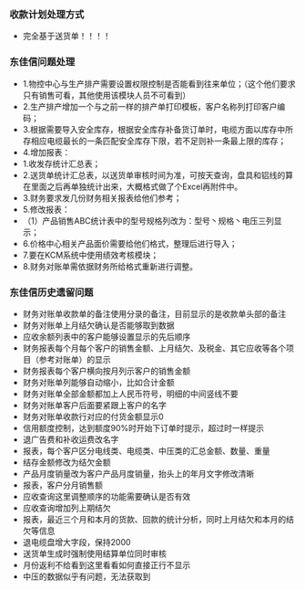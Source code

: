 ### 收款计划处理方式
* 完全基于送货单！！！！

### 东佳信问题处理
* 1.物控中心与生产排产需要设置权限控制是否能看到往来单位；（这个他们要求只有销售可看，其他使用该模块人员不可看到）
* 2.生产排产增加一个与之前一样的排产单打印模板，客户名称列打印客户编码；
* 3.根据需要导入安全库存，根据安全库存补备货订单时，电缆方面以库存中所存相应电缆最长的一条匹配安全库存下限，若不足则补一条最上限的库存；
* 4.增加报表：
 * 1.收发存统计汇总表；
 * 2.送货单统计汇总表，以送货单审核时间为准，可按天查询，盘具和铝线的算在里面之后再单独统计出来，大概格式做了个Excel再附件中。
 * 3.财务要求发几份财务相关报表给他们参考；
* 5.修改报表：
 * （1）产品销售ABC统计表中的型号规格列改为：型号丶规格丶电压三列显示；
* 6.价格中心相关产品面价需要给他们格式，整理后进行导入；
* 7.要在KCM系统中使用绩效考核模块；
* 8.财务对账单需依据财务所给格式重新进行调整。
### 东佳信历史遗留问题
* 财务对账单收款单的备注使用分录的备注，目前显示的是收款单头部的备注
* 财务对账单上月结欠确认是否能够取到数据
* 应收余额列表中的客户能够设置显示的先后顺序
* 财务报表每个月每个客户的销售金额、上月结欠、及税金、其它应收等各个项目（参考对账单）的显示
* 财务报表每个客户横向按月列示客户的销售金额
* 财务对账单列能够自动缩小，比如合计金额
* 财务对账单全部金额都加上人民币符号，明细的中间竖线不要                                                          
* 财务对账单客户后面要紧跟上客户的名字
* 财务对账单收款行对应的付货金额显示0
* 信用额度控制，达到额度90%时开始下订单时提示，超过时一样提示
* 退广告费和补收运费改名字
* 报表，每个客户区分电线类、电缆类、中压类的汇总金额、数量、重量
* 结存金额修改为结欠金额
* 产品月度销量改为客户产品月度销量，抬头上的年月文字修改清晰
* 报表，客户分月销售额
* 应收查询这里调整顺序的功能需要确认是否有效
* 应收查询增加列上期结欠
* 报表，最近三个月和本月的货款、回款的统计分析，同时上月结欠和本月的结欠等信息
* 退电缆盘增大字段，保持2000
* 送货单生成时强制使用结算单位同时审核
* 月份返利不给看到这里看看如何直接正行不显示
* 中压的数据似乎有问题，无法获取到